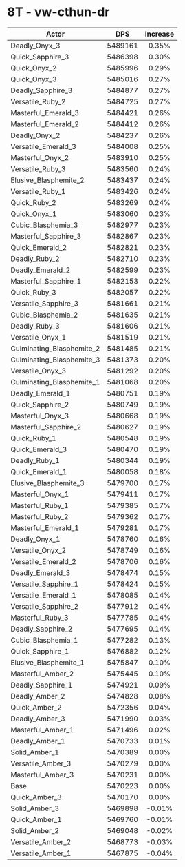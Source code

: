 # 8T - vw-cthun-dr
| Actor | DPS | Increase |
|---|:---:|:---:|
|Deadly_Onyx_3|5489161|0.35%|
|Quick_Sapphire_3|5486398|0.30%|
|Quick_Onyx_2|5485996|0.29%|
|Quick_Onyx_3|5485016|0.27%|
|Deadly_Sapphire_3|5484877|0.27%|
|Versatile_Ruby_2|5484725|0.27%|
|Masterful_Emerald_3|5484421|0.26%|
|Masterful_Emerald_2|5484412|0.26%|
|Deadly_Onyx_2|5484237|0.26%|
|Versatile_Emerald_3|5484008|0.25%|
|Masterful_Onyx_2|5483910|0.25%|
|Versatile_Ruby_3|5483560|0.24%|
|Elusive_Blasphemite_2|5483437|0.24%|
|Versatile_Ruby_1|5483426|0.24%|
|Quick_Ruby_2|5483269|0.24%|
|Quick_Onyx_1|5483060|0.23%|
|Cubic_Blasphemia_3|5482977|0.23%|
|Masterful_Sapphire_3|5482867|0.23%|
|Quick_Emerald_2|5482821|0.23%|
|Deadly_Ruby_2|5482710|0.23%|
|Deadly_Emerald_2|5482599|0.23%|
|Masterful_Sapphire_1|5482153|0.22%|
|Quick_Ruby_3|5482057|0.22%|
|Versatile_Sapphire_3|5481661|0.21%|
|Cubic_Blasphemia_2|5481635|0.21%|
|Deadly_Ruby_3|5481606|0.21%|
|Versatile_Onyx_1|5481519|0.21%|
|Culminating_Blasphemite_2|5481485|0.21%|
|Culminating_Blasphemite_3|5481373|0.20%|
|Versatile_Onyx_3|5481292|0.20%|
|Culminating_Blasphemite_1|5481068|0.20%|
|Deadly_Emerald_1|5480751|0.19%|
|Quick_Sapphire_2|5480749|0.19%|
|Masterful_Onyx_3|5480668|0.19%|
|Masterful_Sapphire_2|5480627|0.19%|
|Quick_Ruby_1|5480548|0.19%|
|Quick_Emerald_3|5480470|0.19%|
|Deadly_Ruby_1|5480344|0.19%|
|Quick_Emerald_1|5480058|0.18%|
|Elusive_Blasphemite_3|5479700|0.17%|
|Masterful_Onyx_1|5479411|0.17%|
|Masterful_Ruby_1|5479385|0.17%|
|Masterful_Ruby_2|5479362|0.17%|
|Masterful_Emerald_1|5479281|0.17%|
|Deadly_Onyx_1|5478760|0.16%|
|Versatile_Onyx_2|5478749|0.16%|
|Versatile_Emerald_2|5478706|0.16%|
|Deadly_Emerald_3|5478474|0.15%|
|Versatile_Sapphire_1|5478424|0.15%|
|Versatile_Emerald_1|5478085|0.14%|
|Versatile_Sapphire_2|5477912|0.14%|
|Masterful_Ruby_3|5477785|0.14%|
|Deadly_Sapphire_2|5477695|0.14%|
|Cubic_Blasphemia_1|5477282|0.13%|
|Quick_Sapphire_1|5476882|0.12%|
|Elusive_Blasphemite_1|5475847|0.10%|
|Masterful_Amber_2|5475445|0.10%|
|Deadly_Sapphire_1|5474921|0.09%|
|Deadly_Amber_2|5474828|0.08%|
|Quick_Amber_2|5472356|0.04%|
|Deadly_Amber_3|5471990|0.03%|
|Masterful_Amber_1|5471496|0.02%|
|Deadly_Amber_1|5470733|0.01%|
|Solid_Amber_1|5470389|0.00%|
|Versatile_Amber_3|5470279|0.00%|
|Masterful_Amber_3|5470231|0.00%|
|Base|5470223|0.00%|
|Quick_Amber_3|5470170|0.00%|
|Solid_Amber_3|5469898|-0.01%|
|Quick_Amber_1|5469760|-0.01%|
|Solid_Amber_2|5469048|-0.02%|
|Versatile_Amber_2|5468773|-0.03%|
|Versatile_Amber_1|5467875|-0.04%|
